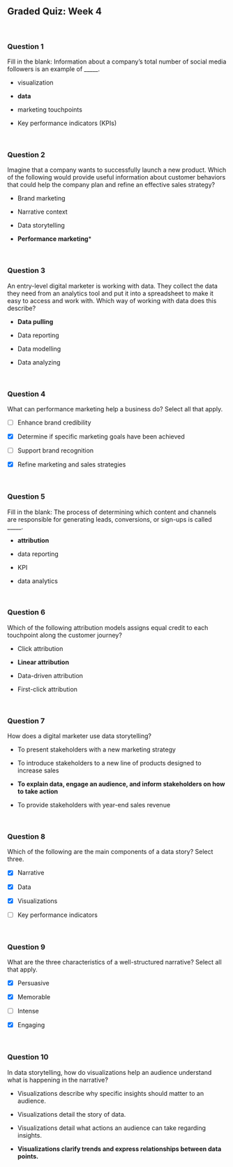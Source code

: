 ## Graded Quiz: Week 4

<br>

### Question 1

Fill in the blank: Information about a company’s total number of social media followers is an example of _____.

- visualization


- **data**


- marketing touchpoints


- Key performance indicators (KPIs)

<br>

### Question 2

Imagine that a company wants to successfully launch a new product. Which of the following would provide useful information about customer behaviors that could help the company plan and refine an effective sales strategy?

- Brand marketing


- Narrative context


- Data storytelling


- **Performance marketing***

<br>

### Question 3

An entry-level digital marketer is working with data. They collect the data they need from an analytics tool and put it into a spreadsheet to make it easy to access and work with. Which way of working with data does this describe?

- **Data pulling**

- Data reporting

- Data modelling

- Data analyzing

<br>

### Question 4

What can performance marketing help a business do? Select all that apply.

+ [ ] Enhance brand credibility

+ [x] Determine if specific marketing goals have been achieved

+ [ ] Support brand recognition

+ [x] Refine marketing and sales strategies

<br>

### Question 5

Fill in the blank: The process of determining which content and channels are responsible for generating leads, conversions, or sign-ups is called _____.

- **attribution**


- data reporting


- KPI


- data analytics

<br>

### Question 6

Which of the following attribution models assigns equal credit to each touchpoint along the customer journey?

- Click attribution


- **Linear attribution**


- Data-driven attribution


- First-click attribution

<br>

### Question 7

How does a digital marketer use data storytelling?

- To present stakeholders with a new marketing strategy


- To introduce stakeholders to a new line of products designed to increase sales


- **To explain data, engage an audience, and inform stakeholders on how to take action**


- To provide stakeholders with year-end sales revenue

<br>

### Question 8

Which of the following are the main components of a data story? Select three.

+ [x] Narrative

+ [x] Data

+ [x] Visualizations

+ [ ] Key performance indicators

<br>

### Question 9

What are the three characteristics of a well-structured narrative? Select all that apply.

+ [x] Persuasive

+ [x] Memorable

+ [ ] Intense

+ [x] Engaging

<br>

### Question 10

In data storytelling, how do visualizations help an audience understand what is happening in the narrative?

- Visualizations describe why specific insights should matter to an audience.


- Visualizations detail the story of data. 


- Visualizations detail what actions an audience can take regarding insights.


- **Visualizations clarify trends and express relationships between data points.**
